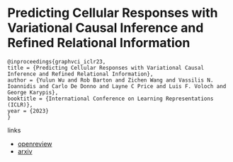 # Predicting Cellular Responses with Variational Causal Inference and Refined Relational Information

```
@inproceedings{graphvci_iclr23,
title = {Predicting Cellular Responses with Variational Causal Inference and Refined Relational Information},
author = {Yulun Wu and Rob Barton and Zichen Wang and Vassilis N. Ioannidis and Carlo De Donno and Layne C Price and Luis F. Voloch and George Karypis},
booktitle = {International Conference on Learning Representations (ICLR)},
year = {2023}
}
```

links
- [openreview](https://openreview.net/forum?id=ICYasJBlZNs)
- [arxiv](https://arxiv.org/abs/2210.00116)
